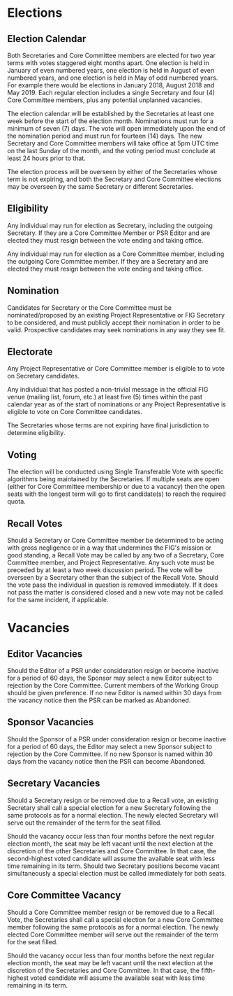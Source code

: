 # Elections

## Election Calendar

Both Secretaries and Core Committee members are elected for two year terms with votes staggered eight months apart. One election is held in January of even numbered years, one election is held in August of even numbered years, and one election is held in May of odd numbered years. For example there would be elections in January 2018, August 2018 and May 2019. Each regular election includes a single Secretary and four (4) Core Committee members, plus any potential unplanned vacancies.

The election calendar will be established by the Secretaries at least one week before the start of the election month. Nominations must run for a minimum of seven (7) days. The vote will open immediately upon the end of the nomination period and must run for fourteen (14) days. The new Secretary and Core Committee members will take office at 5pm UTC time on the last Sunday of the month, and the voting period must conclude at least 24 hours prior to that.

The election process will be overseen by either of the Secretaries whose term is not expiring, and both the Secretary and Core Committee elections may be overseen by the same Secretary or different Secretaries.

## Eligibility

Any individual may run for election as Secretary, including the outgoing Secretary. If they are a Core Committee Member or PSR Editor and are elected they must resign between the vote ending and taking office.

Any individual may run for election as a Core Committee member, including the outgoing Core Committee member. If they are a Secretary and are elected they must resign between the vote ending and taking office.

## Nomination

Candidates for Secretary or the Core Committee must be nominated/proposed by an existing Project Representative or FIG Secretary to be considered, and must publicly accept their nomination in order to be valid. Prospective candidates may seek nominations in any way they see fit.

## Electorate

Any Project Representative or Core Committee member is eligible to to vote on Secretary candidates.

Any individual that has posted a non-trivial message in the official FIG venue (mailing list, forum, etc.) at least five (5) times within the past calendar year as of the start of nominations or any Project Representative is eligible to vote on Core Committee candidates.

The Secretaries whose terms are not expiring have final jurisdiction to determine eligibility.

## Voting

The election will be conducted using Single Transferable Vote with specific algorithms being maintained by the Secretaries. If multiple seats are open (either for Core Committee membership or due to a vacancy) then the open seats with the longest term will go to first candidate(s) to reach the required quota.

## Recall Votes

Should a Secretary or Core Committee member be determined to be acting with gross negligence or in a way that undermines the FIG's mission or good standing, a Recall Vote may be called by any two of a Secretary, Core Committee member, and Project Representative. Any such vote must be preceded by at least a two week discussion period. The vote will be overseen by a Secretary other than the subject of the Recall Vote. Should the vote pass the individual in question is removed immediately. If it does not pass the matter is considered closed and a new vote may not be called for the same incident, if applicable.

# Vacancies

## Editor Vacancies

Should the Editor of a PSR under consideration resign or become inactive for a period of 60 days, the Sponsor may select a new Editor subject to rejection by the Core Committee. Current members of the Working Group should be given preference. If no new Editor is named within 30 days from the vacancy notice then the PSR can be marked as Abandoned.

## Sponsor Vacancies

Should the Sponsor of a PSR under consideration resign or become inactive for a period of 60 days, the Editor may select a new Sponsor subject to rejection by the Core Committee. If no new Sponsor is named within 30 days from the vacancy notice then the PSR can become Abandoned.

## Secretary Vacancies

Should a Secretary resign or be removed due to a Recall vote, an existing Secretary shall call a special election for a new Secretary following the same protocols as for a normal election. The newly elected Secretary will serve out the remainder of the term for the seat filled.

Should the vacancy occur less than four months before the next regular election month, the seat may be left vacant until the next election at the discretion of the other Secretaries and Core Committee. In that case, the second-highest voted candidate will assume the available seat with less time remaining in its term. Should two Secretary positions become vacant simultaneously a special election must be called immediately for both seats.

## Core Committee Vacancy

Should a Core Committee member resign or be removed due to a Recall Vote, the Secretaries shall call a special election for a new Core Committee member following the same protocols as for a normal election. The newly elected Core Committee member will serve out the remainder of the term for the seat filled.

Should the vacancy occur less than four months before the next regular election month, the seat may be left vacant until the next election at the discretion of the Secretaries and Core Committee. In that case, the fifth-highest voted candidate will assume the available seat with less time remaining in its term.

<!-- ready: no -->
<!-- revision: ef6949171adcf65422dbee79181e04fef70ae0f3 -->